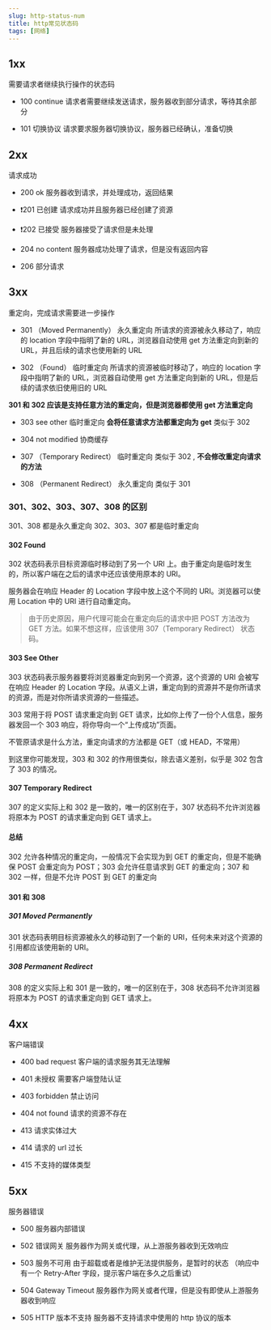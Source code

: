 ```yaml
---
slug: http-status-num
title: http常见状态码
tags: [网络]
---
```


## 1xx

需要请求者继续执行操作的状态码

- 100 continue 请求者需要继续发送请求，服务器收到部分请求，等待其余部分

- 101 切换协议 请求要求服务器切换协议，服务器已经确认，准备切换

## 2xx

请求成功

- 200 ok 服务器收到请求，并处理成功，返回结果

- ❗️201 已创建 请求成功并且服务器已经创建了资源

- ❗️202 已接受 服务器接受了请求但是未处理

- 204 no content 服务器成功处理了请求，但是没有返回内容

- 206 部分请求

## 3xx

重定向，完成请求需要进一步操作

- 301 （Moved Permanently） 永久重定向 所请求的资源被永久移动了，响应的 location 字段中指明了新的 URL，浏览器自动使用 get 方法重定向到新的 URL，并且后续的请求也使用新的 URL

- 302 （Found） 临时重定向 所请求的资源被临时移动了，响应的 location 字段中指明了新的 URL，浏览器自动使用 get 方法重定向到新的 URL，但是后续的请求依旧使用旧的 URL

**301 和 302 应该是支持任意方法的重定向，但是浏览器都使用 get 方法重定向**

- 303 see other 临时重定向 **会将任意请求方法都重定向为 get** 类似于 302

- 304 not modified 协商缓存

- 307 （Temporary Redirect） 临时重定向 类似于 302 , **不会修改重定向请求的方法**

- 308 （Permanent Redirect） 永久重定向 类似于 301

### 301、302、303、307、308 的区别

301、308 都是永久重定向
302、303、307 都是临时重定向

#### 302 Found

302 状态码表示目标资源临时移动到了另一个 URI 上。由于重定向是临时发生的，所以客户端在之后的请求中还应该使用原本的 URI。

服务器会在响应 Header 的 Location 字段中放上这个不同的 URI。浏览器可以使用 Location 中的 URI 进行自动重定向。

> 由于历史原因，用户代理可能会在重定向后的请求中把 POST 方法改为 GET 方法。如果不想这样，应该使用 307（Temporary Redirect） 状态码。

#### 303 See Other

303 状态码表示服务器要将浏览器重定向到另一个资源，这个资源的 URI 会被写在响应 Header 的 Location 字段。从语义上讲，重定向到的资源并不是你所请求的资源，而是对你所请求资源的一些描述。

303 常用于将 POST 请求重定向到 GET 请求，比如你上传了一份个人信息，服务器发回一个 303 响应，将你导向一个“上传成功”页面。

不管原请求是什么方法，重定向请求的方法都是 GET（或 HEAD，不常用）

到这里你可能发现，303 和 302 的作用很类似，除去语义差别，似乎是 302 包含了 303 的情况。

#### 307 Temporary Redirect

307 的定义实际上和 302 是一致的，唯一的区别在于，307 状态码不允许浏览器将原本为 POST 的请求重定向到 GET 请求上。

#### 总结

302 允许各种情况的重定向，一般情况下会实现为到 GET 的重定向，但是不能确保 POST 会重定向为 POST；303 会允许任意请求到 GET 的重定向；307 和 302 一样，但是不允许 POST 到 GET 的重定向

#### 301 和 308

##### 301 Moved Permanently

301 状态码表明目标资源被永久的移动到了一个新的 URI，任何未来对这个资源的引用都应该使用新的 URI。

##### 308 Permanent Redirect

308 的定义实际上和 301 是一致的，唯一的区别在于，308 状态码不允许浏览器将原本为 POST 的请求重定向到 GET 请求上。

## 4xx

客户端错误

- 400 bad request 客户端的请求服务其无法理解

- 401 未授权 需要客户端登陆认证

- 403 forbidden 禁止访问

- 404 not found 请求的资源不存在

- 413 请求实体过大

- 414 请求的 url 过长

- 415 不支持的媒体类型

## 5xx

服务器错误

- 500 服务器内部错误

- 502 错误网关 服务器作为网关或代理，从上游服务器收到无效响应

- 503 服务不可用 由于超载或者是维护无法提供服务，是暂时的状态 （响应中有一个 Retry-After 字段，提示客户端在多久之后重试）

- 504 Gateway Timeout 服务器作为网关或者代理，但是没有即使从上游服务器收到响应

- 505 HTTP 版本不支持 服务器不支持请求中使用的 http 协议的版本
